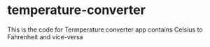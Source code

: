 # temperature-converter
This is the code for Termperature converter app contains Celsius to Fahrenheit and vice-versa
